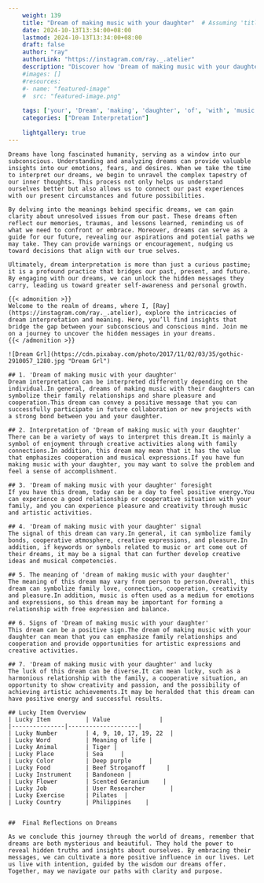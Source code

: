 ```yaml
---
    weight: 139
    title: "Dream of making music with your daughter"  # Assuming 'title' column exists
    date: 2024-10-13T13:34:00+08:00
    lastmod: 2024-10-13T13:34:00+08:00
    draft: false
    author: "ray"
    authorLink: "https://instagram.com/ray._.atelier"
    description: "Discover how 'Dream of making music with your daughter' can interpret your future and uncover its significant meanings in your life."
    #images: []
    #resources:
    #- name: "featured-image"
    #  src: "featured-image.png"
    
    tags: ['your', 'Dream', 'making', 'daughter', 'of', 'with', 'music']
    categories: ["Dream Interpretation"]
    
    lightgallery: true
---
```

    
    Dreams have long fascinated humanity, serving as a window into our subconscious. Understanding and analyzing dreams can provide valuable insights into our emotions, fears, and desires. When we take the time to interpret our dreams, we begin to unravel the complex tapestry of our inner thoughts. This process not only helps us understand ourselves better but also allows us to connect our past experiences with our present circumstances and future possibilities.
    
    By delving into the meanings behind specific dreams, we can gain clarity about unresolved issues from our past. These dreams often reflect our memories, traumas, and lessons learned, reminding us of what we need to confront or embrace. Moreover, dreams can serve as a guide for our future, revealing our aspirations and potential paths we may take. They can provide warnings or encouragement, nudging us toward decisions that align with our true selves.
    
    Ultimately, dream interpretation is more than just a curious pastime; it is a profound practice that bridges our past, present, and future. By engaging with our dreams, we can unlock the hidden messages they carry, leading us toward greater self-awareness and personal growth.
    
    {{< admonition >}}
    Welcome to the realm of dreams, where I, [Ray](https://instagram.com/ray._.atelier), explore the intricacies of dream interpretation and meaning. Here, you’ll find insights that bridge the gap between your subconscious and conscious mind. Join me on a journey to uncover the hidden messages in your dreams.
    {{< /admonition >}}
    
    ![Dream Grl](https://cdn.pixabay.com/photo/2017/11/02/03/35/gothic-2910057_1280.jpg "Dream Grl")
    
    ## 1. 'Dream of making music with your daughter'
    Dream interpretation can be interpreted differently depending on the individual.In general, dreams of making music with their daughters can symbolize their family relationships and share pleasure and cooperation.This dream can convey a positive message that you can successfully participate in future collaboration or new projects with a strong bond between you and your daughter.
    
    ## 2. Interpretation of 'Dream of making music with your daughter'
    There can be a variety of ways to interpret this dream.It is mainly a symbol of enjoyment through creative activities along with family connections.In addition, this dream may mean that it has the value that emphasizes cooperation and musical expressions.If you have fun making music with your daughter, you may want to solve the problem and feel a sense of accomplishment.
    
    ## 3. 'Dream of making music with your daughter' foresight
    If you have this dream, today can be a day to feel positive energy.You can experience a good relationship or cooperative situation with your family, and you can experience pleasure and creativity through music and artistic activities.
    
    ## 4. 'Dream of making music with your daughter' signal
    The signal of this dream can vary.In general, it can symbolize family bonds, cooperative atmosphere, creative expressions, and pleasure.In addition, if keywords or symbols related to music or art come out of their dreams, it may be a signal that can further develop creative ideas and musical competencies.
    
    ## 5. The meaning of 'dream of making music with your daughter'
    The meaning of this dream may vary from person to person.Overall, this dream can symbolize family love, connection, cooperation, creativity and pleasure.In addition, music is often used as a medium for emotions and expressions, so this dream may be important for forming a relationship with free expression and balance.
    
    ## 6. Signs of 'Dream of making music with your daughter'
    This dream can be a positive sign.The dream of making music with your daughter can mean that you can emphasize family relationships and cooperation and provide opportunities for artistic expressions and creative activities.
    
    ## 7. 'Dream of making music with your daughter' and lucky
    The luck of this dream can be diverse.It can mean lucky, such as a harmonious relationship with the family, a cooperative situation, an opportunity to show creativity and passion, and the possibility of achieving artistic achievements.It may be heralded that this dream can have positive energy and successful results.
    
    ## Lucky Item Overview
    | Lucky Item          | Value              |
    |---------------|--------------------|
    | Lucky Number        | 4, 9, 10, 17, 19, 22  |
    | Lucky Word          | Meaning of life |
    | Lucky Animal        | Tiger |
    | Lucky Place         | Sea     |
    | Lucky Color         | Deep purple     |
    | Lucky Food          | Beef Stroganoff      |
    | Lucky Instrument    | Bandoneon |
    | Lucky Flower        | Scented Geranium    |
    | Lucky Job           | User Researcher       |
    | Lucky Exercise      | Pilates  |
    | Lucky Country       | Philippines    |
    
    
    ##  Final Reflections on Dreams
    
    As we conclude this journey through the world of dreams, remember that dreams are both mysterious and beautiful. They hold the power to reveal hidden truths and insights about ourselves. By embracing their messages, we can cultivate a more positive influence in our lives. Let us live with intention, guided by the wisdom our dreams offer. Together, may we navigate our paths with clarity and purpose.
    